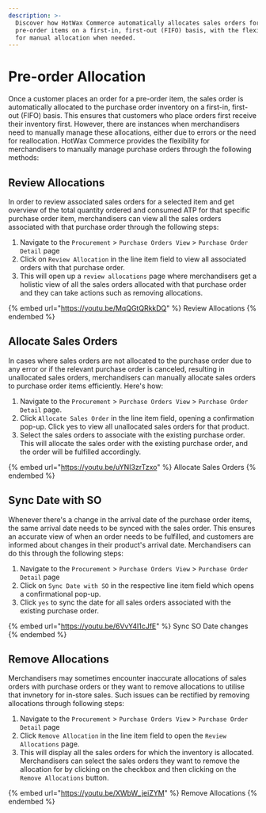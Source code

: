 ```yaml
---
description: >-
  Discover how HotWax Commerce automatically allocates sales orders for
  pre-order items on a first-in, first-out (FIFO) basis, with the flexibility
  for manual allocation when needed.
---
```


# Pre-order Allocation

Once a customer places an order for a pre-order item, the sales order is automatically allocated to the purchase order inventory on a first-in, first-out (FIFO) basis. This ensures that customers who place orders first receive their inventory first. However, there are instances when merchandisers need to manually manage these allocations, either due to errors or the need for reallocation. HotWax Commerce provides the flexibility for merchandisers to manually manage purchase orders through the following methods:

## Review Allocations

In order to review associated sales orders for a selected item and get overview of the total quantity ordered and consumed ATP for that specific purchase order item, merchandisers can view all the sales orders associated with that purchase order through the following steps:

1. Navigate to the `Procurement` > `Purchase Orders View` > `Purchase Order Detail` page
2. Click on `Review Allocation` in the line item field to view all associated orders with that purchase order.
3. This will open up a `review allocations` page where merchandisers get a holistic view of all the sales orders allocated with that purchase order and they can take actions such as removing allocations.

{% embed url="https://youtu.be/MqQGtQRkkDQ" %}
Review Allocations
{% endembed %}

## Allocate Sales Orders

In cases where sales orders are not allocated to the purchase order due to any error or if the relevant purchase order is canceled, resulting in unallocated sales orders, merchandisers can manually allocate sales orders to purchase order items efficiently. Here's how:

1. Navigate to the `Procurement` > `Purchase Orders View` > `Purchase Order Detail` page.
2. Click `Allocate Sales Order` in the line item field, opening a confirmation pop-up. Click yes to view all unallocated sales orders for that product.
3. Select the sales orders to associate with the existing purchase order. This will allocate the sales order with the existing purchase order, and the order will be fulfilled accordingly.

{% embed url="https://youtu.be/uYNI3zrTzxo" %}
Allocate Sales Orders
{% endembed %}

## Sync Date with SO

Whenever there's a change in the arrival date of the purchase order items, the same arrival date needs to be synced with the sales order. This ensures an accurate view of when an order needs to be fulfilled, and customers are informed about changes in their product's arrival date. Merchandisers can do this through the following steps:

1. Navigate to the `Procurement` > `Purchase Orders View` > `Purchase Order Detail` page
2. Click on `Sync Date with SO` in the respective line item field which opens a confirmational pop-up.
3. Click `yes` to sync the date for all sales orders associated with the existing purchase order.

{% embed url="https://youtu.be/6VvY4l1cJfE" %}
Sync SO Date changes
{% endembed %}

## Remove Allocations

Merchandisers may sometimes encounter inaccurate allocations of sales orders with purchase orders or they want to remove allocations to utilise that invnetory for in-store sales. Such issues can be rectified by removing allocations through following steps:

1. Navigate to the `Procurement` > `Purchase Orders View` > `Purchase Order Detail` page
2. Click `Remove Allocation` in the line item field to open the `Review Allocations` page.
3. This will display all the sales orders for which the inventory is allocated. Merchandisers can select the sales orders they want to remove the allocation for by clicking on the checkbox and then clicking on the `Remove Allocations` button.

{% embed url="https://youtu.be/XWbW_jeiZYM" %}
Remove Allocations
{% endembed %}
